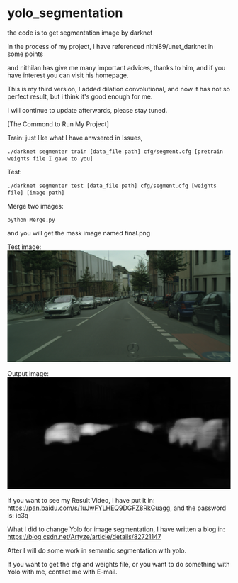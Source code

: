 # yolo_segmentation
the code is to get segmentation image by darknet

In the process of my project, I have referenced nithi89/unet_darknet in some points

and nithilan has give me many important advices, thanks to him, and if you have interest you can visit his homepage.

This is my third version, I added dilation convolutional, and now it has not so perfect result, but i think it's good enough for me. 

I will continue to update afterwards, please stay tuned.

[The Commond to Run My Project]

Train: just like what I have anwsered in Issues,

	./darknet segmenter train [data_file path] cfg/segment.cfg [pretrain weights file I gave to you] 

Test:

	./darknet segmenter test [data_file path] cfg/segment.cfg [weights file] [image path]

Merge two images:

	python Merge.py
	
and you will get the mask image named final.png

Test image:  
![Image text](https://github.com/ArtyZe/yolo_segmentation/blob/master/orig.png)

Output image:
![Image text](https://github.com/ArtyZe/yolo_segmentation/blob/master/pred.png)

If you want to see my Result Video, I have put it in: https://pan.baidu.com/s/1uJwFYLHEQ9DGFZ8RkGuagg, and the password is: ic3q

What I did to change Yolo for image segmentation, I have written a blog in: https://blog.csdn.net/Artyze/article/details/82721147

After I will do some work in semantic segmentation with yolo.

If you want to get the cfg and weights file, or you want to do something with Yolo with me, contact me with E-mail.
  



